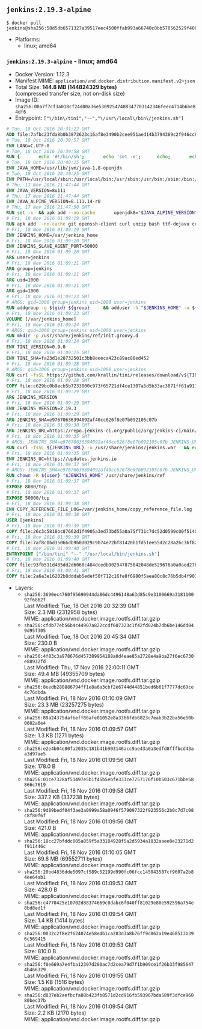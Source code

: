 ## `jenkins:2.19.3-alpine`

```console
$ docker pull jenkins@sha256:58d5db6571327a39517eec4500ffab993a66740c8bb570562529f4062a330f25
```

-	Platforms:
	-	linux; amd64

### `jenkins:2.19.3-alpine` - linux; amd64

-	Docker Version: 1.12.3
-	Manifest MIME: `application/vnd.docker.distribution.manifest.v2+json`
-	Total Size: **144.8 MB (144824329 bytes)**  
	(compressed transfer size, not on-disk size)
-	Image ID: `sha256:00a7f7cf3a018cf24d00a36e53092547488347703142346feec4714b6be84df6`
-	Entrypoint: `["\/bin\/tini","--","\/usr\/local\/bin\/jenkins.sh"]`

```dockerfile
# Tue, 18 Oct 2016 20:31:22 GMT
ADD file:7afbc23fda8b0b3872623c16af8e3490b2cee951aed14b3794389c2f946cc8c7 in / 
# Tue, 18 Oct 2016 20:39:57 GMT
ENV LANG=C.UTF-8
# Tue, 18 Oct 2016 20:39:58 GMT
RUN { 		echo '#!/bin/sh'; 		echo 'set -e'; 		echo; 		echo 'dirname "$(dirname "$(readlink -f "$(which javac || which java)")")"'; 	} > /usr/local/bin/docker-java-home 	&& chmod +x /usr/local/bin/docker-java-home
# Tue, 18 Oct 2016 20:40:25 GMT
ENV JAVA_HOME=/usr/lib/jvm/java-1.8-openjdk
# Tue, 18 Oct 2016 20:40:25 GMT
ENV PATH=/usr/local/sbin:/usr/local/bin:/usr/sbin:/usr/bin:/sbin:/bin:/usr/lib/jvm/java-1.8-openjdk/jre/bin:/usr/lib/jvm/java-1.8-openjdk/bin
# Thu, 17 Nov 2016 21:47:44 GMT
ENV JAVA_VERSION=8u111
# Thu, 17 Nov 2016 21:47:44 GMT
ENV JAVA_ALPINE_VERSION=8.111.14-r0
# Thu, 17 Nov 2016 21:47:50 GMT
RUN set -x 	&& apk add --no-cache 		openjdk8="$JAVA_ALPINE_VERSION" 	&& [ "$JAVA_HOME" = "$(docker-java-home)" ]
# Fri, 18 Nov 2016 01:09:19 GMT
RUN apk add --no-cache git openssh-client curl unzip bash ttf-dejavu coreutils
# Fri, 18 Nov 2016 01:09:19 GMT
ENV JENKINS_HOME=/var/jenkins_home
# Fri, 18 Nov 2016 01:09:20 GMT
ENV JENKINS_SLAVE_AGENT_PORT=50000
# Fri, 18 Nov 2016 01:09:20 GMT
ARG user=jenkins
# Fri, 18 Nov 2016 01:09:21 GMT
ARG group=jenkins
# Fri, 18 Nov 2016 01:09:21 GMT
ARG uid=1000
# Fri, 18 Nov 2016 01:09:21 GMT
ARG gid=1000
# Fri, 18 Nov 2016 01:09:23 GMT
# ARGS: gid=1000 group=jenkins uid=1000 user=jenkins
RUN addgroup -g ${gid} ${group}     && adduser -h "$JENKINS_HOME" -u ${uid} -G ${group} -s /bin/bash -D ${user}
# Fri, 18 Nov 2016 01:09:23 GMT
VOLUME [/var/jenkins_home]
# Fri, 18 Nov 2016 01:09:24 GMT
# ARGS: gid=1000 group=jenkins uid=1000 user=jenkins
RUN mkdir -p /usr/share/jenkins/ref/init.groovy.d
# Fri, 18 Nov 2016 01:09:24 GMT
ENV TINI_VERSION=0.9.0
# Fri, 18 Nov 2016 01:09:25 GMT
ENV TINI_SHA=fa23d1e20732501c3bb8eeeca423c89ac80ed452
# Fri, 18 Nov 2016 01:09:28 GMT
# ARGS: gid=1000 group=jenkins uid=1000 user=jenkins
RUN curl -fsSL https://github.com/krallin/tini/releases/download/v${TINI_VERSION}/tini-static -o /bin/tini && chmod +x /bin/tini   && echo "$TINI_SHA  /bin/tini" | sha1sum -c -
# Fri, 18 Nov 2016 01:09:28 GMT
COPY file:c629bc0b9ecb5b7233000c973f65721df4ce1307a5d5b33ac3871ff61a9172ff in /usr/share/jenkins/ref/init.groovy.d/tcp-slave-agent-port.groovy 
# Fri, 18 Nov 2016 01:09:29 GMT
ARG JENKINS_VERSION
# Fri, 18 Nov 2016 01:09:29 GMT
ENV JENKINS_VERSION=2.19.3
# Fri, 18 Nov 2016 01:09:29 GMT
ARG JENKINS_SHA=e97670636394092af40cc626f8e07b092105c07b
# Fri, 18 Nov 2016 01:09:30 GMT
ARG JENKINS_URL=https://repo.jenkins-ci.org/public/org/jenkins-ci/main/jenkins-war/2.19.3/jenkins-war-2.19.3.war
# Fri, 18 Nov 2016 01:09:35 GMT
# ARGS: JENKINS_SHA=e97670636394092af40cc626f8e07b092105c07b JENKINS_URL=https://repo.jenkins-ci.org/public/org/jenkins-ci/main/jenkins-war/2.19.3/jenkins-war-2.19.3.war gid=1000 group=jenkins uid=1000 user=jenkins
RUN curl -fsSL ${JENKINS_URL} -o /usr/share/jenkins/jenkins.war   && echo "${JENKINS_SHA}  /usr/share/jenkins/jenkins.war" | sha1sum -c -
# Fri, 18 Nov 2016 01:09:35 GMT
ENV JENKINS_UC=https://updates.jenkins.io
# Fri, 18 Nov 2016 01:09:37 GMT
# ARGS: JENKINS_SHA=e97670636394092af40cc626f8e07b092105c07b JENKINS_URL=https://repo.jenkins-ci.org/public/org/jenkins-ci/main/jenkins-war/2.19.3/jenkins-war-2.19.3.war gid=1000 group=jenkins uid=1000 user=jenkins
RUN chown -R ${user} "$JENKINS_HOME" /usr/share/jenkins/ref
# Fri, 18 Nov 2016 01:09:37 GMT
EXPOSE 8080/tcp
# Fri, 18 Nov 2016 01:09:37 GMT
EXPOSE 50000/tcp
# Fri, 18 Nov 2016 01:09:38 GMT
ENV COPY_REFERENCE_FILE_LOG=/var/jenkins_home/copy_reference_file.log
# Fri, 18 Nov 2016 01:09:38 GMT
USER [jenkins]
# Fri, 18 Nov 2016 01:09:39 GMT
COPY file:26c3c5818bc87662d1f4905a3ed73bd55a0a75f731c7dc52d0599c00f51408e9 in /usr/local/bin/jenkins-support 
# Fri, 18 Nov 2016 01:09:39 GMT
COPY file:7af8c0bd35066db9b0d029c9b74e72bf81420b1fd51ee55d2c28a26c36f829dd in /usr/local/bin/jenkins.sh 
# Fri, 18 Nov 2016 01:09:40 GMT
ENTRYPOINT ["/bin/tini" "--" "/usr/local/bin/jenkins.sh"]
# Fri, 18 Nov 2016 01:09:40 GMT
COPY file:93fb511d485dd2d6060c484dcedb902947875042048de529676a0a0aed27b5a3 in /usr/local/bin/plugins.sh 
# Fri, 18 Nov 2016 01:09:41 GMT
COPY file:2a6a3e16202b8dddab5edef50f712c16fe8f6980f5aea80c8c76b5db4f903913 in /usr/local/bin/install-plugins.sh 
```

-	Layers:
	-	`sha256:3690ec4760f95690944da86dc4496148a63d85c9e3100669a318110092f6862f`  
		Last Modified: Tue, 18 Oct 2016 20:32:39 GMT  
		Size: 2.3 MB (2312958 bytes)  
		MIME: application/vnd.docker.image.rootfs.diff.tar.gzip
	-	`sha256:cfdb77eb56b4c44907a822ccdf607323c1f42fd024b7db6be146dd049d95f305`  
		Last Modified: Tue, 18 Oct 2016 20:45:34 GMT  
		Size: 230.0 B  
		MIME: application/vnd.docker.image.rootfs.diff.tar.gzip
	-	`sha256:4f83c3a978676d457389954188a0d4eae85a2728e4a9ba27f6ec6730e88932fd`  
		Last Modified: Thu, 17 Nov 2016 22:00:11 GMT  
		Size: 49.4 MB (49355709 bytes)  
		MIME: application/vnd.docker.image.rootfs.diff.tar.gzip
	-	`sha256:8eedb280886794ff1e8a6a3cbf2e6744d44851bed6b61f7777dc69ce4c76dbda`  
		Last Modified: Fri, 18 Nov 2016 01:10:09 GMT  
		Size: 23.3 MB (23257275 bytes)  
		MIME: application/vnd.docker.image.rootfs.diff.tar.gzip
	-	`sha256:89a24375dafbeff86afe01052e8a3366fdb6823c7eab3b22ba56e50b0602a6e4`  
		Last Modified: Fri, 18 Nov 2016 01:09:57 GMT  
		Size: 1.3 KB (1271 bytes)  
		MIME: application/vnd.docker.image.rootfs.diff.tar.gzip
	-	`sha256:e2e4b04e80fa2035c181b41b903146acc9ae43a0a3edfd8fffbcd43aa3d97ae5`  
		Last Modified: Fri, 18 Nov 2016 01:09:56 GMT  
		Size: 178.0 B  
		MIME: application/vnd.docker.image.rootfs.diff.tar.gzip
	-	`sha256:01ce7328af51497e5b1f45b5ebfe333ce7757176f10b503c671bbe58866c7619`  
		Last Modified: Fri, 18 Nov 2016 01:09:58 GMT  
		Size: 337.2 KB (337238 bytes)  
		MIME: application/vnd.docker.image.rootfs.diff.tar.gzip
	-	`sha256:9d89bedf04f3ae3a0999a58a0946f579097322f923556c2b0c7d7c08c8f80f6f`  
		Last Modified: Fri, 18 Nov 2016 01:09:56 GMT  
		Size: 421.0 B  
		MIME: application/vnd.docker.image.rootfs.diff.tar.gzip
	-	`sha256:18cc27bfddc005a859f5a33184928f5a2d5934a1032aaee0e23271d2f911446c`  
		Last Modified: Fri, 18 Nov 2016 01:10:05 GMT  
		Size: 69.6 MB (69552711 bytes)  
		MIME: application/vnd.docker.image.rootfs.diff.tar.gzip
	-	`sha256:20bd4836dde5097cf589c52199d990fc06fcc145043587cf9607a2b84ee64ab1`  
		Last Modified: Fri, 18 Nov 2016 01:09:53 GMT  
		Size: 428.0 B  
		MIME: application/vnd.docker.image.rootfs.diff.tar.gzip
	-	`sha256:c4770425e10702d88374669c0dabc6f040ff81029e80e592596a754e8bd8ed1f`  
		Last Modified: Fri, 18 Nov 2016 01:09:54 GMT  
		Size: 1.4 KB (1414 bytes)  
		MIME: application/vnd.docker.image.rootfs.diff.tar.gzip
	-	`sha256:0032c2f8e2f624074e58e4b1ca283d3a8b76ff9d862a19e468513b396c569415`  
		Last Modified: Fri, 18 Nov 2016 01:09:53 GMT  
		Size: 810.0 B  
		MIME: application/vnd.docker.image.rootfs.diff.tar.gzip
	-	`sha256:f0e669a7e4fba12307d280ac7d2cea79d7f1b909ce1f26b33f9856474b466329`  
		Last Modified: Fri, 18 Nov 2016 01:09:55 GMT  
		Size: 1.5 KB (1516 bytes)  
		MIME: application/vnd.docker.image.rootfs.diff.tar.gzip
	-	`sha256:d037eb2aefbcfa88b423fb8571d2cd916fb593967bda589f3dfce96080bec37b`  
		Last Modified: Fri, 18 Nov 2016 01:09:54 GMT  
		Size: 2.2 KB (2170 bytes)  
		MIME: application/vnd.docker.image.rootfs.diff.tar.gzip
